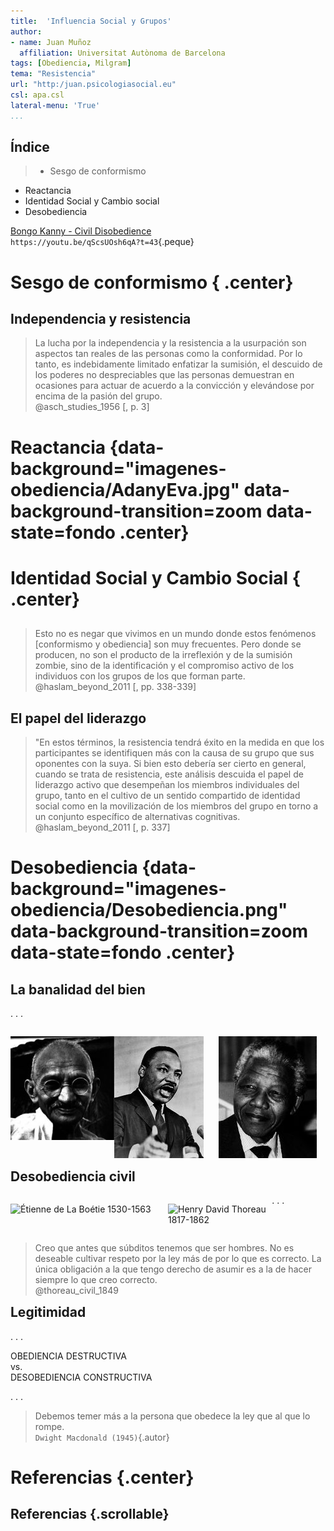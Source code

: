 ```yaml
---
title:  'Influencia Social y Grupos'
author:
- name: Juan Muñoz
  affiliation: Universitat Autònoma de Barcelona
tags: [Obediencia, Milgram]
tema: "Resistencia"
url: "http:/juan.psicologiasocial.eu"
csl: apa.csl
lateral-menu: 'True'
...
```


## Índice

>* Sesgo de conformismo
* Reactancia
* Identidad Social y Cambio social
* Desobediencia

[Bongo Kanny - Civil Disobedience](https://youtu.be/qScsUOsh6qA?t=43)\
`https://youtu.be/qScsUOsh6qA?t=43`{.peque}

# Sesgo de conformismo { .center}

<!-- ## Sesgo de conformismo

![Representación del experimento de Asch en libros de texto de Psicología Social](imagenes-obediencia/Friend-Asch.png)\
@friend_puzzling_1990 -->

## Independencia y resistencia

>La lucha por la independencia y la resistencia a la usurpación son aspectos tan reales de las personas como la conformidad. Por lo tanto, es indebidamente limitado enfatizar la sumisión, el descuido de los poderes no despreciables que las personas demuestran en ocasiones para actuar de acuerdo a la convicción y elevándose por encima de la pasión del grupo.\
@asch_studies_1956 [, p. 3]

# Reactancia {data-background="imagenes-obediencia/AdanyEva.jpg"   data-background-transition=zoom data-state=fondo .center}

<!-- Adan y Eva, Rubens -->

<!-- ![](imagenes-obediencia/Reactance.jpg) -->


# Identidad Social y Cambio Social { .center}

##

>Esto no es negar que vivimos en un mundo donde estos fenómenos [conformismo y obediencia] son muy frecuentes. Pero donde se producen, no son el producto de la irreflexión y de la sumisión zombie, sino de la identificación y el compromiso activo de los individuos con los grupos de los que forman parte.\
@haslam_beyond_2011 [, pp. 338-339]

## El papel del liderazgo

>"En estos términos, la resistencia tendrá éxito en la medida en que los participantes se identifiquen más con la causa de su grupo que sus oponentes con la suya. Si bien esto debería ser cierto en general, cuando se trata de resistencia, este análisis descuida el papel de liderazgo activo que desempeñan los miembros individuales del grupo, tanto en el cultivo de un sentido compartido de identidad social como en la movilización de los miembros del grupo en torno a un conjunto específico de alternativas cognitivas.\
@haslam_beyond_2011 [, p. 337]

# Desobediencia {data-background="imagenes-obediencia/Desobediencia.png"   data-background-transition=zoom data-state=fondo .center}

## La banalidad del bien

. . .


<div id="column1" style="float:left; margin:0; width:33%;">

![Mahatma Gandhi](imagenes-obediencia/Gandhi.jpg)

</div>

<div id="column1" style="float:left; margin:0; width:33%;">

![Martin Luther King](imagenes-obediencia/MartinLuther.jpg)

</div>

<div id="column1" style="float:left; margin:0; width:33%;">

![Nelson Mandela](imagenes-obediencia/Mandela.jpg)

</div>


## Desobediencia civil


<div id="column1" style="float:left; margin:0; width:50%;">

![Étienne de La Boétie\
1530-1563](imagenes-obediencia/LaBoetie.jpg)

</div>

<div id="column1" style="float:left; margin:0; width:33%;">

![Henry David Thoreau\
1817-1862](imagenes-obediencia/Thoreau.jpg)

</div>

. . .

<div id="column1" style="float:left; margin:0; width:100%;">

>Creo que antes que súbditos tenemos que ser hombres. No es deseable cultivar respeto por la ley más de por lo que es correcto. La única obligación a la que tengo derecho de asumir es a la de hacer siempre lo que creo correcto.\
@thoreau_civil_1849

</div>

<!--
. . .


-->

## Legitimidad


<!--

>* Legitimidad del sistema en que reside la autoridad
* Legitimidad de la autoridad
* Legitimidad de las demandas

###### @passini_authority_2009


-->

. . .

OBEDIENCIA DESTRUCTIVA\
vs.\
DESOBEDIENCIA CONSTRUCTIVA

. . .

>Debemos temer más a la persona que obedece la ley que al que lo rompe.\
`Dwight Macdonald (1945)`{.autor}

# Referencias {.center}

## Referencias {.scrollable}
